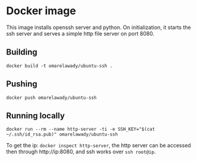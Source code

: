 # Docker image

This image installs openssh server and python. On initialization, it starts the ssh server and serves a simple http file server on port 8080.

## Building

`docker build -t omarelawady/ubuntu-ssh .`

## Pushing

`docker push omarelawady/ubuntu-ssh`

## Running locally

`docker run --rm --name http-server -ti -e SSH_KEY="$(cat ~/.ssh/id_rsa.pub)" omarelawady/ubuntu-ssh`

To get the ip: `docker inspect http-server`, the http server can be accessed then through http://ip:8080, and ssh works over `ssh root@ip`.


